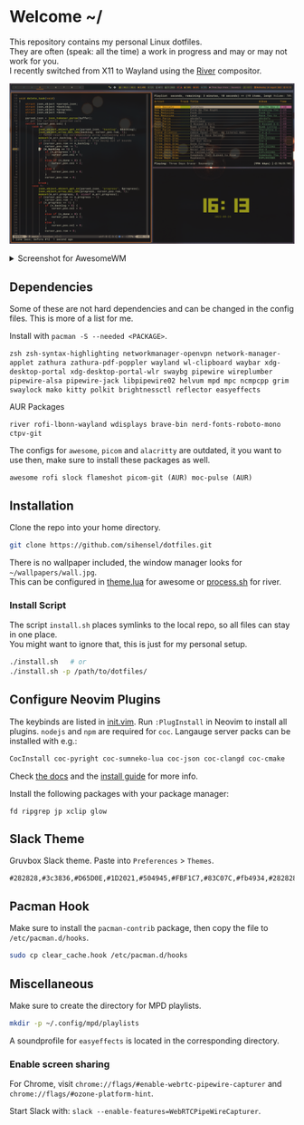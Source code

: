 # Welcome ~/

This repository contains my personal Linux dotfiles.  
They are often (speak: all the time) a work in progress and may or may not work for you.  
I recently switched from X11 to Wayland using the [River](https://github.com/riverwm/river) compositor.

![screenshot.png](screenshot.png)

<details>
  <summary>Screenshot for AwesomeWM</summary>

  ![screenshot_awesome.png](screenshot_awesome.png)
</details>

## Dependencies

Some of these are not hard dependencies and can be changed in the config files. This is more of a list for me.

Install with `pacman -S --needed <PACKAGE>`.
```
zsh zsh-syntax-highlighting networkmanager-openvpn network-manager-applet zathura zathura-pdf-poppler wayland wl-clipboard waybar xdg-desktop-portal xdg-desktop-portal-wlr swaybg pipewire wireplumber pipewire-alsa pipewire-jack libpipewire02 helvum mpd mpc ncmpcpp grim swaylock mako kitty polkit brightnessctl reflector easyeffects
```

AUR Packages
```
river rofi-lbonn-wayland wdisplays brave-bin nerd-fonts-roboto-mono ctpv-git
```

The configs for `awesome`, `picom` and `alacritty` are outdated, it you want to use then, make sure to install these packages as well.
```
awesome rofi slock flameshot picom-git (AUR) moc-pulse (AUR)
```

## Installation

Clone the repo into your home directory.

```sh
git clone https://github.com/sihensel/dotfiles.git
```

There is no wallpaper included, the window manager looks for `~/wallpapers/wall.jpg`.  
This can be configured in [theme.lua](awesome/themes/groovebox/theme.lua#L42) for awesome or [process.sh](river/process.sh) for river.

### Install Script

The script `install.sh` places symlinks to the local repo, so all files can stay in one place.  
You might want to ignore that, this is just for my personal setup.

```sh
./install.sh   # or
./install.sh -p /path/to/dotfiles/
```

## Configure Neovim Plugins

The keybinds are listed in [init.vim](nvim/init.vim).
Run `:PlugInstall` in Neovim to install all plugins. `nodejs` and `npm` are required for `coc`. Langauge server packs can be installed with e.g.:

```sh
CocInstall coc-pyright coc-sumneko-lua coc-json coc-clangd coc-cmake
```
Check [the docs](https://github.com/neoclide/coc.nvim/wiki/Using-coc-extensions) and the [install guide](https://github.com/neoclide/coc.nvim/wiki/Install-coc.nvim) for more info.

Install the following packages with your package manager:
```
fd ripgrep jp xclip glow
```

## Slack Theme

Gruvbox Slack theme. Paste into `Preferences` > `Themes`.
```
#282828,#3c3836,#D65D0E,#1D2021,#504945,#FBF1C7,#83C07C,#fb4934,#282828,#FBF1C7
```

## Pacman Hook

Make sure to install the `pacman-contrib` package, then copy the file to `/etc/pacman.d/hooks`.

```sh
sudo cp clear_cache.hook /etc/pacman.d/hooks
```

## Miscellaneous

Make sure to create the directory for MPD playlists.
```sh
mkdir -p ~/.config/mpd/playlists
```

A soundprofile for `easyeffects` is located in the corresponding directory.

### Enable screen sharing

For Chrome, visit `chrome://flags/#enable-webrtc-pipewire-capturer` and `chrome://flags/#ozone-platform-hint`.

Start Slack with: `slack --enable-features=WebRTCPipeWireCapturer`.
